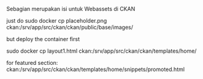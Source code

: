 Sebagian merupakan isi untuk Webassets di CKAN

just do sudo docker cp placeholder.png ckan:/srv/app/src/ckan/ckan/public/base/images/

but deploy the container first

sudo docker cp layout1.html ckan:/srv/app/src/ckan/ckan/templates/home/


for featured section: ckan:/srv/app/src/ckan/ckan/templates/home/snippets/promoted.html